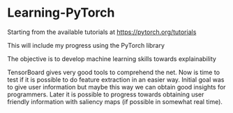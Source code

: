 # Learning-PyTorch

Starting from the available tutorials at https://pytorch.org/tutorials

This will include my progress using the PyTorch library

The objective is to develop machine learning skills towards explainability

TensorBoard gives very good tools to comprehend the net. Now is time to test if it is possible to do feature extraction in an easier way. Initial goal was to give user information but maybe this way we can obtain good insights for programmers. Later it is possible to progress towards obtaining user friendly information with saliency maps (if possible in somewhat real time).